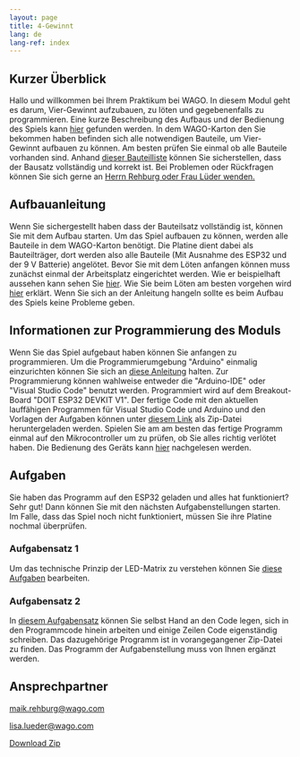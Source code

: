 ```yaml
---
layout: page
title: 4-Gewinnt
lang: de
lang-ref: index
---
```


## Kurzer Überblick

Hallo und willkommen bei Ihrem Praktikum bei WAGO. In diesem Modul geht es darum, Vier-Gewinnt aufzubauen, zu löten und gegebenenfalls zu programmieren. Eine kurze Beschreibung des Aufbaus und der Bedienung des Spiels kann [hier](Platinenbeschreibung-VierGewinnt.pdf) gefunden werden. In dem WAGO-Karton den Sie bekommen haben befinden sich alle notwendigen Bauteile, um Vier-Gewinnt aufbauen zu können. Am besten prüfen Sie einmal ob alle Bauteile vorhanden sind. Anhand [dieser Bauteilliste](Bauteilliste.pdf) können Sie sicherstellen, dass der Bausatz vollständig und korrekt ist. Bei Problemen oder Rückfragen können Sie sich gerne an [Herrn Rehburg oder Frau Lüder wenden.](#ansprechpartner)

## Aufbauanleitung

Wenn Sie sichergestellt haben dass der Bauteilsatz vollständig ist, können Sie mit dem Aufbau starten. Um das Spiel aufbauen zu können, werden alle Bauteile in dem WAGO-Karton benötigt. Die Platine dient dabei als Bauteilträger, dort werden also alle Bauteile (Mit Ausnahme des ESP32 und der 9 V Batterie) angelötet. Bevor Sie mit dem Löten anfangen können muss zunächst einmal der Arbeitsplatz eingerichtet werden. Wie er beispielhaft aussehen kann sehen Sie [hier](Arbeitsplatzausstattung.pdf). Wie Sie beim Löten am besten vorgehen wird [hier](LoetAnleitung.pdf) erklärt. Wenn Sie sich an der Anleitung hangeln sollte es beim Aufbau des Spiels keine Probleme geben.

## Informationen zur Programmierung des Moduls

Wenn Sie das Spiel aufgebaut haben können Sie anfangen zu programmieren. Um die Programmierumgebung "Arduino" einmalig einzurichten können Sie sich an [diese Anleitung](Programmierung.pdf) halten. Zur Programmierung können wahlweise entweder die "Arduino-IDE" oder "Visual Studio Code" benutzt werden. Programmiert wird auf dem Breakout-Board "DOIT ESP32 DEVKIT V1". Der fertige Code mit den aktuellen lauffähigen Programmen für Visual Studio Code und Arduino und den Vorlagen der Aufgaben können unter [diesem Link](Bundle.7z) als Zip-Datei heruntergeladen werden. Spielen Sie am am besten das fertige Programm einmal auf den Mikrocontroller um zu prüfen, ob Sie alles richtig verlötet haben. Die Bedienung des Geräts kann [hier](Platinenbeschreibung-VierGewinnt.pdf) nachgelesen werden.


## Aufgaben

Sie haben das Programm auf den ESP32 geladen und alles hat funktioniert? Sehr gut! Dann können Sie mit den nächsten Aufgabenstellungen starten. Im Falle, dass das Spiel noch nicht funktioniert, müssen Sie ihre Platine nochmal überprüfen.

### Aufgabensatz 1

Um das technische Prinzip der LED-Matrix zu verstehen können Sie [diese Aufgaben](Aufgabenstellung.pdf) bearbeiten.

### Aufgabensatz 2

In [diesem Aufgabensatz](ErweiterteAufgaben.pdf) können Sie selbst Hand an den Code legen, sich in den Programmcode hinein arbeiten und einige Zeilen Code eigenständig schreiben. Das dazugehörige Programm ist in vorangegangener Zip-Datei zu finden. Das Programm der Aufgabenstellung muss von Ihnen ergänzt werden.

## Ansprechpartner

<maik.rehburg@wago.com>

<lisa.lueder@wago.com>

[Download Zip](/../src/Bundle.7z)